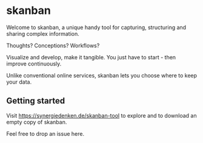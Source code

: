 # skanban

Welcome to skanban, a unique handy tool for capturing, structuring and sharing complex information.

Thoughts? Conceptions? Workflows? 

Visualize and develop, make it tangible. You just have to start - then improve continuously.

Unlike conventional online services, skanban lets you choose where to keep your data.

## Getting started

Visit https://synergiedenken.de/skanban-tool to explore and to download an empty copy of skanban.

Feel free to drop an issue here.
